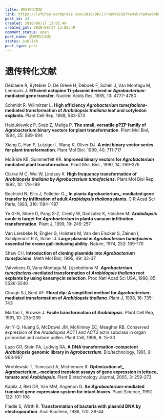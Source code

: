 ```yaml
---
title: 遗传转化文献
link: https://lufuhao.wordpress.com/2010/08/17/%e9%81%97%e4%bc%a0%e8%bd%ac%e5%8c%96%e6%96%87%e7%8c%ae/
post_id: 43
created: 2010/08/17 13:02:49
created_gmt: 2010/08/17 13:02:49
comment_status: open
post_name: 遗传转化文献
status: publish
post_type: post
---
```


# 遗传转化文献

Deblaere R, Bytebier D, De Greve H, Deboek F, Schell J, Van Montagu M, Leemans J. **Efficient octopine Ti-plasmid derived or _Agrobacterium_-mediated gene transfer**. Nucleic Acids Res, 1985, 13: 4777-4780 

Schmidt R, Willmitzer L. **High efficiency _Agrobacterium tumefaciens_-mediated transformation of _Arabidopsis thaliana_ leaf and cotyledon explants**. Plant Cell Rep, 1988, 583-573 

Hajdukiewicz P, Svab Z, Maliga P. **The small, versatile pPZP family of Agrobacterium binary vectors for plant transformation**. Plant Mol Biol, 1994, 25: 989-994 

Xiang C, Han P, Lutziger I, Wang K, Oliver DJ. **A mini binary vector series for plant transformation**. Plant Mol Biol, 1999, 40; 711-717 

McBride KE, Summerfelt KR. **Improved binary vectors for _Agrobacterium_ mediated plant transformation**. Plant Mol. Biol., 1990, 14: 269-276 

Clarke M C, Wei W, Lindsey K. **High frequency transformation of _Arabidopsis thaliana_ by _Agrobacterium tumefaciens_**. Plant Mol Biol Rep, 1992, 10: 178-189 

Bechtold N, Ellis J, Pelletier G._ **In planta Agrobacterium_-mediated gene transfer by infiltration of adult _Arabidopsis thaliana_ plants**. C R Acad Sci Paris, 1993, 316: 1194-1197 

Ye G-N, Stone D, Pang S-Z, Creely W, Gonzalez K, Hinchee M. **_Arabidopsis_ ovule is target for _Agrobacterium_ in planta vacuum infiltration transformation**. Plant J, 1999, 19: 249-257 

Van Larebeke N, Engler G, Holsters M, Van den Elscker S, Zainen I, Schilperoort R A, Schell J. **Large plasmid in _Agrobacterium tumefaciens_ essential for crown gall-inducing ability**. Nature, 1974, 252: 169-170 

Shaw CH. **Introduction of cloning plasmids into _Agrobacterium tumefaciens_**. Meth Mol Biol, 1995, 49: 33-37 

Valvekens D, Vana Montagu M, Lijsebettens M. **_Agrobacterium tumefaciens_-mediated transformation of _Arabidopsis thaliana_ root explants by using kanamycin selection**. Proc Natl Acad Sci USA, 1988, 85: 5536-5540 

Clough SJ, Bent AF. **Floral dip: A simplified method for _Agrobacterium_-mediated transformation of _Arabidopsis thaliana_**. Plant J, 1998, 16: 735-743 

Marton L, Browse J. **Facile transformation of _Arabidopsis_**. Plant Cell Rep, 1991, 10: 235-239 

An Y-Q, Huang S, McDowel JM, McKinney EC, Meagher RB. Conserved expression of the _Arabidopsis ACT1_ and _ACT3_ actin subclass in organ primordial and mature pollen. Plant Cell, 1996, 8: 15-30 

Lazo GR, Stein PA, Ludwig RA. **A DNA transformation-competent _Arabidopsis_ genomic library in _Agrobacterium_**. Bio/technology, 1991, 9: 963-967 

Wroblewski T, Tcmczakt A, Michemore R. **Optimization of_ Agrobacterium_-mediated transient assays of gene expression in lettuce, tomato and _Arabidopsis_**. Plant Biotechnology Journal, 2005, 3: 259-273 

Kapila J, Riet DR, Van MM, Angenon G. **An _Agrobacterium_-mediated transient gene expression system for intact leaves**. Plant Science, 1997, 122: 101-108 

Fiedle S, Wirth R. **Transformation of bacteria with plasmid DNA by electroporation**. Anal Biochem, 1988, 170: 38-44
